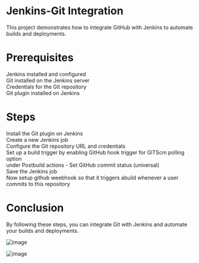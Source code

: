 # Jenkins-Git Integration
This project demonstrates how to integrate GitHub with Jenkins to automate builds and deployments.

# Prerequisites

Jenkins installed and configured \
Git installed on the Jenkins server \
Credentials for the Git repository \
Git plugin installed on Jenkins 

# Steps

Install the Git plugin on Jenkins \
Create a new Jenkins job \
Configure the Git repository URL and credentials \
Set up a build trigger by enabling GitHub hook trigger for GITScm polling option \
under Postbuild actions  - Set GitHub commit status (universal) \
Save the Jenkins job \
Now setup github weebhook so that it triggers abuild whenever a user commits to this repository

# Conclusion 
By following these steps, you can integrate Git with Jenkins and automate your builds and deployments. 


![image](https://user-images.githubusercontent.com/126198458/235478683-c0a08608-abca-4d79-8077-2ce9e323aa5a.png)

![image](https://user-images.githubusercontent.com/126198458/235479353-ffd4f2d5-d6b0-4502-a045-e7bac7d2b927.png)





